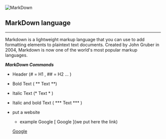 ![MarkDown](https://upload.wikimedia.org/wikipedia/commons/thumb/4/48/Markdown-mark.svg/1200px-Markdown-mark.svg.png)
## MarkDown language
*** 
Markdown is a lightweight markup language that you can use to add formatting elements to plaintext text documents. Created by John Gruber in 2004, Markdown is now one of the world's most popular markup languages.

***MarkDown Commands*** 

* Header (# = H1 , ## = H2 ... )
* Bold Text ( ** Text **)
* Italic Text (* Text * )
* Italic and bold Text ( *** Text *** )
* put a website 
   * example Google [ Google ](we put here the link)
   
   [Google](http://google.com)
